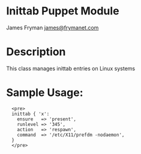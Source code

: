 # Inittab Puppet Module

James Fryman <james@frymanet.com>

# Description

This class manages inittab entries on Linux systems

# Sample Usage:
      <pre>
      inittab { 'x':
        ensure   => 'present',
        runlevel => '345',
        action   => 'respawn',
        command  => '/etc/X11/prefdm -nodaemon',
      }
      </pre>
